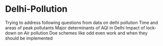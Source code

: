 # Delhi-Pollution
Trying to address following questions from data on delhi pollution
Time and areas of peak pollutants
Major determinants of AQI in Delhi
Impact of lock-down on Air pollution
Doe schemes like odd even work and when they should be implemented

